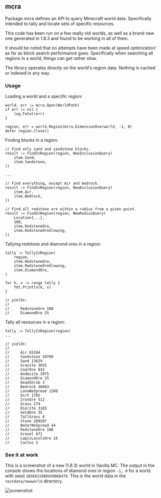 ## mcra

Package mcra defines an API to query Minecraft world data.
Specifically intended to tally and locate sets of specific resources.

This code has been run on a few really old worlds, as well as a brand
new one generated in 1.8.3 and found to be working in all of them.

It should be noted that no attempts have been made at speed optimization'
as far as block search performance goes. Specifically when searching all
regions in a world, things can get rather slow.

The library operates directly on the world's region data. Nothing is
cached or indexed in any way.


### Usage

Loading a world and a specific region:

	world, err := mcra.Open(WorldPath)
	if err != nil {
		log.Fatal(err)
	}

	region, err = world.Region(mcra.DimensionOverworld, -1, 0)
	defer region.Close()


Finding blocks in a region:

	// Find only sand and sandstone blocks.
	result := FindInRegion(region, NewInclusionQuery(
		item.Sand,
		item.Sandstone,
	))
	
	...

	// Find everything, except Air and bedrock.
	result := FindInRegion(region, NewExclusionQuery(
		item.Air,
		item.Bedrock,
	))
	
	// Find all redstone ore within a radius from a given point.
	result := FindInRegion(region, NewRadiusQuery(
		Location{...},
		100,
		item.RedstoneOre,
		item.RedstoneOreGlowing,
	))


Tallying redstone and diamond ores in a region:

	tally := TallyInRegion(
		region,
		item.RedstoneOre,
		item.RedstoneOreGlowing,
		item.DiamondOre,
	)

	for k, v := range tally {
		fmt.Println(k, v)
	}

	// yields:
	//
	//     RedstoneOre 108
	//     DiamondOre 25


Tally all resources in a region:

	tally := TallyInRegion(region)
	...
	
	// yields:
	//
	//     Air 65184
	//     Sandstone 29709
	//     Sand 13629
	//     Granite 3655
	//     CoalOre 832
	//     Andesite 3975
	//     DiamondOre 25
	//     DeadShrub 3
	//     Bedrock 16043
	//     LavaNoSpread 1200
	//     Dirt 1765
	//     IronOre 512
	//     Grass 274
	//     Diorite 3183
	//     GoldOre 35
	//     TallGrass 8
	//     Stone 289207
	//     WaterNoSpread 44
	//     RedstoneOre 108
	//     Gravel 671
	//     LapisLazuliOre 16
	//     Cactus 2


### See it at work

This is a screenshot of a new (1.8.3) world in Vanilla MC. The output in the
console shows the locations of diamond ores in region `-1, 0` for a world with
seed `2856811980450068479`. This is the world data in the `testdata/newworld`
directory.

![screenshot](https://raw.githubusercontent.com/jteeuwen/mcra/master/testdata/closeenough.png)


